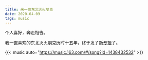 ```yaml
---
title: 来一曲东北灭火朋克
date: 2020-04-09
tags: music
---
```


个人喜好，奔走相告。

我一直喜欢的东北灭火朋克历时十五年，终于发了[新专辑](https://music.163.com/#/album?id=87731914)了。

{{< music auto="https://music.163.com/#/song?id=1438432532" >}}